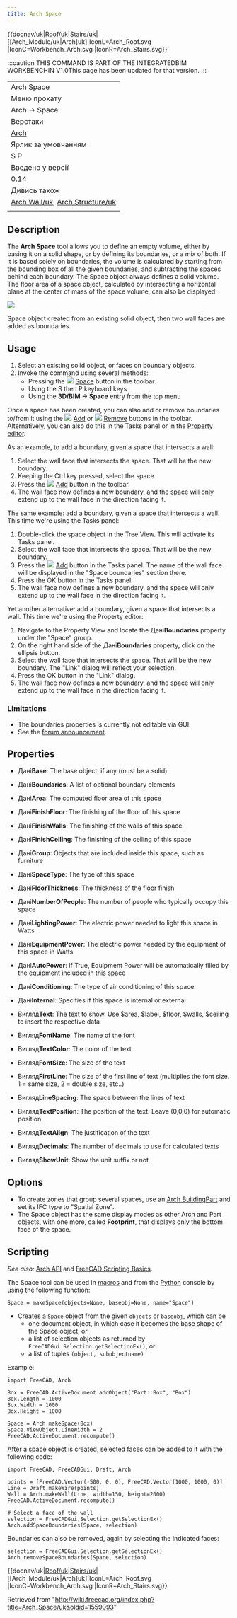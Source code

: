 ```yaml
---
title: Arch Space
---
```

{{docnav/uk|[Roof/uk](/Arch_Roof/uk "Arch Roof/uk")|[Stairs/uk](/Arch_Stairs/uk "Arch Stairs/uk")|[[Arch\_Module/uk|Arch]uk]|IconL=Arch\_Roof.svg |IconC=Workbench\_Arch.svg |IconR=Arch\_Stairs.svg}}

:::caution
THIS COMMAND IS PART OF THE INTEGRATEDBIM WORKBENCHIN V1.0This page has been updated for that version.
:::

|  |
| --- |
| Arch Space |
| Меню прокату |
| Arch → Space |
| Верстаки |
| [Arch](/Arch_Workbench/uk "Arch Workbench/uk") |
| Ярлик за умовчанням |
| S P |
| Введено у версії |
| 0.14 |
| Дивись також |
| [Arch Wall/uk](/Arch_Wall/uk "Arch Wall/uk"), [Arch Structure/uk](/Arch_Structure/uk "Arch Structure/uk") |
|  |

## Description

The **Arch Space** tool allows you to define an empty volume, either by basing it on a solid shape, or by defining its boundaries, or a mix of both. If it is based solely on boundaries, the volume is calculated by starting from the bounding box of all the given boundaries, and subtracting the spaces behind each boundary. The Space object always defines a solid volume. The floor area of a space object, calculated by intersecting a horizontal plane at the center of mass of the space volume, can also be displayed.

![](/images/Arch_Space_example.jpg)

Space object created from an existing solid object, then two wall faces are added as boundaries.

## Usage

1. Select an existing solid object, or faces on boundary objects.
2. Invoke the command using several methods:
   * Pressing the ![](/images/Arch_Space.svg) [Space](/Arch_Space "Arch Space") button in the toolbar.
   * Using the S then P keyboard keys
   * Using the **3D/BIM → Space** entry from the top menu

Once a space has been created, you can also add or remove boundaries to/from it using the ![](/images/Arch_Add.svg) [Add](/Arch_Add "Arch Add") or ![](/images/Arch_Remove.svg) [Remove](/Arch_Remove "Arch Remove") buttons in the toolbar. Alternatively, you can also do this in the Tasks panel or in the [Property editor](/Property_editor "Property editor").

As an example, to add a boundary, given a space that intersects a wall:

1. Select the wall face that intersects the space. That will be the new boundary.
2. Keeping the Ctrl key pressed, select the space.
3. Press the ![](/images/Arch_Add.svg) [Add](/Arch_Add "Arch Add") button in the toolbar.
4. The wall face now defines a new boundary, and the space will only extend up to the wall face in the direction facing it.

The same example: add a boundary, given a space that intersects a wall. This time we're using the Tasks panel:

1. Double-click the space object in the Tree View. This will activate its Tasks panel.
2. Select the wall face that intersects the space. That will be the new boundary.
3. Press the ![](/images/Arch_Add.svg) [Add](/Arch_Add "Arch Add") button in the Tasks panel. The name of the wall face will be displayed in the "Space boundaries" section there.
4. Press the OK button in the Tasks panel.
5. The wall face now defines a new boundary, and the space will only extend up to the wall face in the direction facing it.

Yet another alternative: add a boundary, given a space that intersects a wall. This time we're using the Property editor:

1. Navigate to the Property View and locate the Дані**Boundaries** property under the "Space" group.
2. On the right hand side of the Дані**Boundaries** property, click on the ellipsis button.
3. Select the wall face that intersects the space. That will be the new boundary. The "Link" dialog will reflect your selection.
4. Press the OK button in the "Link" dialog.
5. The wall face now defines a new boundary, and the space will only extend up to the wall face in the direction facing it.

### Limitations

* The boundaries properties is currently not editable via GUI.
* See the [forum announcement](http://forum.freecadweb.org/viewtopic.php?f=9&t=4275).

## Properties

* Дані**Base**: The base object, if any (must be a solid)
* Дані**Boundaries**: A list of optional boundary elements
* Дані**Area**: The computed floor area of this space
* Дані**FinishFloor**: The finishing of the floor of this space
* Дані**FinishWalls**: The finishing of the walls of this space
* Дані**FinishCeiling**: The finishing of the ceiling of this space
* Дані**Group**: Objects that are included inside this space, such as furniture
* Дані**SpaceType**: The type of this space
* Дані**FloorThickness**: The thickness of the floor finish
* Дані**NumberOfPeople**: The number of people who typically occupy this space
* Дані**LightingPower**: The electric power needed to light this space in Watts
* Дані**EquipmentPower**: The electric power needed by the equipment of this space in Watts
* Дані**AutoPower**: If True, Equipment Power will be automatically filled by the equipment included in this space
* Дані**Conditioning**: The type of air conditioning of this space
* Дані**Internal**: Specifies if this space is internal or external

* Вигляд**Text**: The text to show. Use $area, $label, $floor, $walls, $ceiling to insert the respective data
* Вигляд**FontName**: The name of the font
* Вигляд**TextColor**: The color of the text
* Вигляд**FontSize**: The size of the text
* Вигляд**FirstLine**: The size of the first line of text (multiplies the font size. 1 = same size, 2 = double size, etc..)
* Вигляд**LineSpacing**: The space between the lines of text
* Вигляд**TextPosition**: The position of the text. Leave (0,0,0) for automatic position
* Вигляд**TextAlign**: The justification of the text
* Вигляд**Decimals**: The number of decimals to use for calculated texts
* Вигляд**ShowUnit**: Show the unit suffix or not

## Options

* To create zones that group several spaces, use an [Arch BuildingPart](/Arch_BuildingPart "Arch BuildingPart") and set its IFC type to "Spatial Zone".
* The Space object has the same display modes as other Arch and Part objects, with one more, called **Footprint**, that displays only the bottom face of the space.

## Scripting

*See also:* [Arch API](/Arch_API "Arch API") and [FreeCAD Scripting Basics](/FreeCAD_Scripting_Basics "FreeCAD Scripting Basics").

The Space tool can be used in [macros](/Macros "Macros") and from the [Python](/Python "Python") console by using the following function:

```
Space = makeSpace(objects=None, baseobj=None, name="Space")

```

* Creates a `Space` object from the given `objects` or `baseobj`, which can be
  + one document object, in which case it becomes the base shape of the Space object, or
  + a list of selection objects as returned by `FreeCADGui.Selection.getSelectionEx()`, or
  + a list of tuples `(object, subobjectname)`

Example:

```
import FreeCAD, Arch

Box = FreeCAD.ActiveDocument.addObject("Part::Box", "Box")
Box.Length = 1000
Box.Width = 1000
Box.Height = 1000

Space = Arch.makeSpace(Box)
Space.ViewObject.LineWidth = 2
FreeCAD.ActiveDocument.recompute()

```

After a space object is created, selected faces can be added to it with the following code:

```
import FreeCAD, FreeCADGui, Draft, Arch

points = [FreeCAD.Vector(-500, 0, 0), FreeCAD.Vector(1000, 1000, 0)]
Line = Draft.makeWire(points)
Wall = Arch.makeWall(Line, width=150, height=2000)
FreeCAD.ActiveDocument.recompute()

# Select a face of the wall
selection = FreeCADGui.Selection.getSelectionEx()
Arch.addSpaceBoundaries(Space, selection)

```

Boundaries can also be removed, again by selecting the indicated faces:

```
selection = FreeCADGui.Selection.getSelectionEx()
Arch.removeSpaceBoundaries(Space, selection)

```

{{docnav/uk|[Roof/uk](/Arch_Roof/uk "Arch Roof/uk")|[Stairs/uk](/Arch_Stairs/uk "Arch Stairs/uk")|[[Arch\_Module/uk|Arch]uk]|IconL=Arch\_Roof.svg |IconC=Workbench\_Arch.svg |IconR=Arch\_Stairs.svg}}

Retrieved from "<http://wiki.freecad.org/index.php?title=Arch_Space/uk&oldid=1559093>"